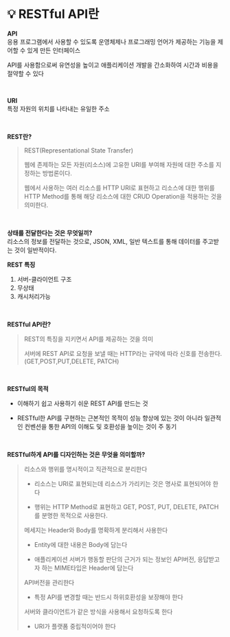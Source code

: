 # 💡 **RESTful API란**

**API** <br>
응용 프로그램에서 사용할 수 있도록 운영체제나 프로그래밍 언어가 제공하는 기능을 제어할 수 있게 만든 인터페이스 <br>

API를 사용함으로써 유연성을 높이고 애플리케이션 개발을 간소화하여 시간과 비용을 절약할 수 있다

<br>

**URI** <br>
특정 자원의 위치를 나타내는 유일한 주소

<br>

**REST란?**<br>

> REST(Representational State Transfer)
>
> 웹에 존제하는 모든 자원(리소스)에 고유한 URI를 부여해 자원에 대한 주소를 지정하는 방법론이다.
>
> 웹에서 사용하는 여러 리소스를 HTTP URI로 표현하고 리소스에 대한 행위를 HTTP Method를 통해 해당 리소스에 대한 CRUD Operation을 적용하는 것을 의미한다.

<br>

**상태를 전달한다는 것은 무엇일끼?** <br>
리소스의 정보를 전달하는 것으로, JSON, XML, 일반 텍스트를 통해 데이터를 주고받는 것이 일반적이다. <br>

**REST 특징**

1. 서버-클라이언트 구조
2. 무상태
3. 캐시처리가능

<br>

**RESTful API란?** <br>

> REST의 특징을 지키면서 API를 제공하는 것을 의미
>
> 서버에 REST API로 요청을 보낼 때는 HTTP라는 규약에 따라 신호를 전송한다.(GET,POST,PUT,DELETE, PATCH)

<br>

**RESTful의 목적**

- 이해하기 쉽고 사용하기 쉬운 REST API를 만드는 것

- RESTful한 API를 구현하는 근본적인 목적이 성능 향상에 있는 것이 아니라 일관적인 컨벤션을 통한 API의 이해도 및 호환성을 높이는 것이 주 동기

<br>

**RESTful하게 API를 디자인하는 것은 무엇을 의미할까?**

> 리소스와 행위를 명시적이고 직관적으로 분리한다
>
> - 리소스는 URI로 표현되는데 리소스가 가리키는 것은 명사로 표현되어야 한다
>
> - 행위는 HTTP Method로 표현하고 GET, POST, PUT, DELETE, PATCH를 분명한 목적으로 사용한다.
>
> 메세지는 Header와 Body를 명확하게 분리해서 사용한다
>
> - Entity에 대한 내용은 Body에 담는다
>
> - 애플리케이션 서버가 행동할 판단의 근거가 되는 정보인 API버전, 응답받고자 하는 MIME타입은 Header에 담는다
>
> API버전을 관리한다
>
> - 특정 API를 변경할 때는 반드시 하위호환성을 보장해야 한다
>
> 서버와 클라이언트가 같은 방식을 사용해서 요청하도록 한다
>
> - URI가 플랫폼 중립적이어야 한다
